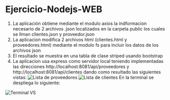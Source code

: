 # Ejercicio-Nodejs-WEB
1. La aplicación obtiene mediante el modulo axios la indformacion necesario de 2 archivos .json localizados en la carpeta public los cuales se llman clientes.json y proveedor.json
2. La aplicacion modifica 2 archivos html (clientes.html y proveedores.html) mediante el modulo fs para incluir los datos de los archivos json
3. El resultado se muestra en una tabla de clase striped usando bootstrap
4. La aplicacion usa express como servidor local teniendo implementadas las direcciones http://localhost:8081/api/proveedores y http://localhost:8081/api/clientes dando como resultado las siguientes vistas:
![Lista de proveedores](https://user-images.githubusercontent.com/31293665/130339080-df11680c-e3a6-4e91-bcc3-befc8aef6d1f.png)
![Lista de clientes](https://user-images.githubusercontent.com/31293665/130339088-60e8091b-aea6-451f-98fb-bca57fc5b1cf.png)
En la terminal se despliega lo siguiente:

![Terminal VS](https://user-images.githubusercontent.com/31293665/130339100-00c6f161-6243-4494-8856-6641d2a33a78.png)
